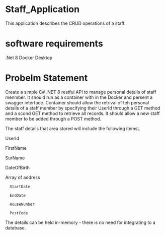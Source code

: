 # Staff_Application
This application describes the CRUD operations of a staff. 

# software requirements
.Net 8
Docker Desktop

# Probelm Statement

Create a simple C# .NET 8 restful API to manage personal details of staff menmber. It should run as a container with in the Docker and persent a swagger interface.
Container should allow the retrival of teh personal details of a staff member by specifying their UserId through a GET method and a scond GET method to retrieve all records.
It should allow a new staff member to be added through a POST method.

The staff details that area stored will include the following itemsL

  UserId 
  
  FirstName
  
  SurName
  
  DateOfBirth
  
  Array of address
    
      StartDate
      
      EndDate
      
      HouseNumber
      
      PostCode

The details can be held in-memory - there is no need for integrating to a database.
